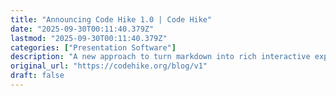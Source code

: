```yaml
---
title: "Announcing Code Hike 1.0 | Code Hike"
date: "2025-09-30T00:11:40.379Z"
lastmod: "2025-09-30T00:11:40.379Z"
categories: ["Presentation Software"]
description: "A new approach to turn markdown into rich interactive experiences"
original_url: "https://codehike.org/blog/v1"
draft: false
---
```

